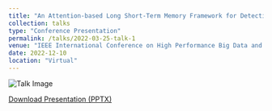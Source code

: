 ```yaml
---
title: "An Attention-based Long Short-Term Memory Framework for Detection of Bitcoin Scams."
collection: talks
type: "Conference Presentation"
permalink: /talks/2022-03-25-talk-1
venue: "IEEE International Conference on High Performance Big Data and Intelligent Systems 2022"
date: 2022-12-10
location: "Virtual"
---
```


![Talk Image](/assets/images/mytalk.png)

[Download Presentation (PPTX)](/assets/files/mypresentation.pptx)
